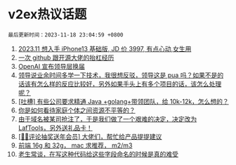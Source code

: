 # v2ex热议话题

`最后更新时间：2023-11-18 23:04:59 +0800`

1. [2023.11 想入手 iPhone13 基础版, JD 价 3997, 有点心动,女生用](https://www.v2ex.com/t/992986)
1. [一次 github 跟开源大佬的抬杠经历](https://www.v2ex.com/t/993100)
1. [OpenAI 宣布领导层换届](https://www.v2ex.com/t/992983)
1. [领导说业余时间多学一下技术，我很想反驳，领导这是 pua 吗？如果不是的话该有怎么样的反应比较好，另外如果手头上有多个项目的话，该怎么处理呢？](https://www.v2ex.com/t/993073)
1. [[吐槽] 有些公司要求精通 Java +golang+带领团队，给 10k-12k，怎么想的？](https://www.v2ex.com/t/992979)
1. [你是如何看待家庭个体之间资源不平等的？](https://www.v2ex.com/t/992972)
1. [由于域名被某司抢注了，于是我们做了一个艰难的决定，决定改为 LafTools，另外送礼品卡！](https://www.v2ex.com/t/993044)
1. [[🎉🎉评论抽奖送年会员] 大佬们，帮忙给产品提提建议](https://www.v2ex.com/t/992954)
1. [前端 16g 和 32g， mac 求推荐， m2/m3](https://www.v2ex.com/t/992956)
1. [老生常谈，在写这种代码给这些字段命名的时候是真的难受](https://www.v2ex.com/t/993051)

